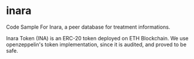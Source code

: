 # inara
Code Sample For Inara, a peer database for treatment informations.

Inara Token (INA) is an ERC-20 token deployed on ETH Blockchain. We use openzeppelin's token implementation, since it is audited, and proved to be safe. 
